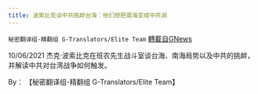 ```yaml
---
title: 波索比克谈中共挑衅台海：他们想把南海变成中共湖
---
```

`秘密翻译组-精翻组 G-Translators/Elite Team` [轉載自GNews](https://gnews.org/zh-hans/1580347/)

10/06/2021 杰克·波索比克在班农先生战斗室谈台海、南海局势以及中共的挑衅，并解读中共对台湾战争如何触发。

By： 【秘密翻译组-精翻组 G-Translators/Elite Team】

